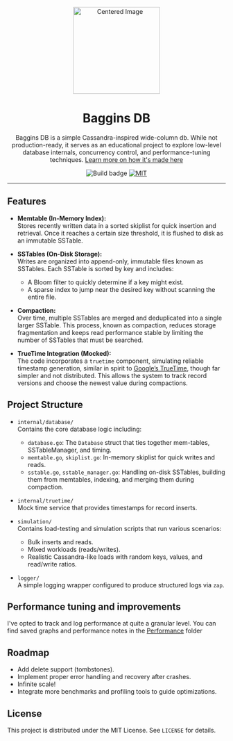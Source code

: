 <p align="center">
  <img  width="200" src="https://github.com/user-attachments/assets/3bb7c1cc-5c97-4755-aa12-dfa85bc91344" alt="Centered Image"/>
  <h1 align="center">Baggins DB</h1>
</p>

<p align="center">
  Baggins DB is a simple Cassandra-inspired wide-column db. While not production-ready, it serves as an educational project to explore low-level database internals, concurrency control, and performance-tuning techniques.   <a href="https://flynnfc.dev/work/bagginsdb">
    Learn more on how it's made here
  </a>
</p>

<p align="center">

  <img src="https://github.com/flynnfc/bagginsdb/actions/workflows/build.yml/badge.svg" alt="Build badge">

  <a href="https://github.com/flynnfc/BagginsDB/blob/main/LICENSE.md">
    <img src="https://img.shields.io/badge/license-MIT-blue" alt="MIT" title="MIT License" />
  </a>


</p>
  

---

## Features

- **Memtable (In-Memory Index):**  
  Stores recently written data in a sorted skiplist for quick insertion and retrieval. Once it reaches a certain size threshold, it is flushed to disk as an immutable SSTable.

- **SSTables (On-Disk Storage):**  
  Writes are organized into append-only, immutable files known as SSTables. Each SSTable is sorted by key and includes:
  - A Bloom filter to quickly determine if a key might exist.
  - A sparse index to jump near the desired key without scanning the entire file.
- **Compaction:**  
  Over time, multiple SSTables are merged and deduplicated into a single larger SSTable. This process, known as compaction, reduces storage fragmentation and keeps read performance stable by limiting the number of SSTables that must be searched.

- **TrueTime Integration (Mocked):**  
  The code incorporates a `truetime` component, simulating reliable timestamp generation, similar in spirit to [Google’s TrueTime](https://cloud.google.com/spanner/docs/true-time-external-consistency), though far simpler and not distributed. This allows the system to track record versions and choose the newest value during compactions.

## Project Structure

- `internal/database/`  
  Contains the core database logic including:

  - `database.go`: The `Database` struct that ties together mem-tables, SSTableManager, and timing.
  - `memtable.go`, `skiplist.go`: In-memory skiplist for quick writes and reads.
  - `sstable.go`, `sstable_manager.go`: Handling on-disk SSTables, building them from memtables, indexing, and merging them during compaction.

- `internal/truetime/`  
  Mock time service that provides timestamps for record inserts.

- `simulation/`  
  Contains load-testing and simulation scripts that run various scenarios:
  - Bulk inserts and reads.
  - Mixed workloads (reads/writes).
  - Realistic Cassandra-like loads with random keys, values, and read/write ratios.
- `logger/`  
  A simple logging wrapper configured to produce structured logs via `zap`.

## Performance tuning and improvements
I've opted to track and log performance at quite a granular level. You can find saved graphs and performance notes in the [Performance](performance) folder

## Roadmap

- Add delete support (tombstones).
- Implement proper error handling and recovery after crashes.
- Infinite scale!
- Integrate more benchmarks and profiling tools to guide optimizations.

## License

This project is distributed under the MIT License. See `LICENSE` for details.
